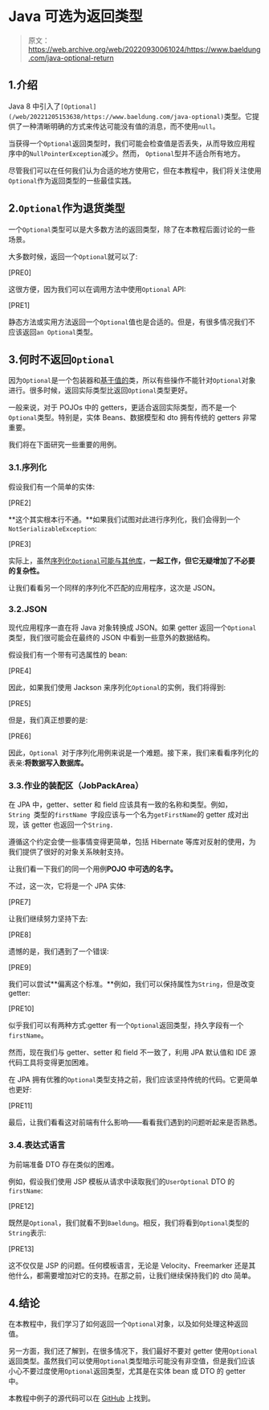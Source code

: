 # Java 可选为返回类型

> 原文：<https://web.archive.org/web/20220930061024/https://www.baeldung.com/java-optional-return>

## 1.介绍

Java 8 中引入了`[Optional](/web/20221205153638/https://www.baeldung.com/java-optional)`类型。它提供了一种清晰明确的方式来传达可能没有值的消息，而不使用`null`。

当获得一个`Optional`返回类型时，我们可能会检查值是否丢失，从而导致应用程序中的`NullPointerException`减少。然而， `Optional`型并不适合所有地方。

尽管我们可以在任何我们认为合适的地方使用它，但在本教程中，我们将关注使用`Optional`作为返回类型的一些最佳实践。

## 2.`Optional`作为退货类型

一个`Optional`类型可以是大多数方法的返回类型，除了在本教程后面讨论的一些场景。

大多数时候，返回一个`Optional`就可以了:

[PRE0]

这很方便，因为我们可以在调用方法中使用`Optional` API:

[PRE1]

静态方法或实用方法返回一个`Optional`值也是合适的。但是，有很多情况我们不应该返回`an Optional`类型。

## 3.何时不返回`Optional`

因为`Optional`是一个包装器和[基于值的](https://web.archive.org/web/20221205153638/https://docs.oracle.com/en/java/javase/11/docs/api/java.base/java/lang/doc-files/ValueBased.html)类，所以有些操作不能针对`Optional`对象进行。很多时候，返回实际类型比返回`Optional`类型更好。

一般来说，对于 POJOs 中的 getters，更适合返回实际类型，而不是一个`Optional`类型。特别是，实体 Beans、数据模型和 dto 拥有传统的 getters 非常重要。

我们将在下面研究一些重要的用例。

### 3.1.序列化

假设我们有一个简单的实体:

[PRE2]

**这个其实根本行不通。**如果我们试图对此进行序列化，我们会得到一个`NotSerializableException`:

[PRE3]

实际上，虽然[序列化`Optional`可能与其他库](/web/20221205153638/https://www.baeldung.com/jackson-optional)，**一起工作，但它无疑增加了不必要的复杂性。**

让我们看看另一个同样的序列化不匹配的应用程序，这次是 JSON。

### 3.2.JSON

现代应用程序一直在将 Java 对象转换成 JSON。如果 getter 返回一个`Optional`类型，我们很可能会在最终的 JSON 中看到一些意外的数据结构。

假设我们有一个带有可选属性的 bean:

[PRE4]

因此，如果我们使用 Jackson 来序列化`Optional`的实例，我们将得到:

[PRE5]

但是，我们真正想要的是:

[PRE6]

因此，`Optional `对于序列化用例来说是一个难题。接下来，我们来看看序列化的表亲:**将数据写入数据库。**

### 3.3.作业的装配区（JobPackArea）

在 JPA 中，getter、setter 和 field 应该具有一致的名称和类型。例如，`String `类型的`firstName `字段应该与一个名为`getFirstName`的 getter 成对出现，该 getter 也返回一个`String.`

遵循这个约定会使一些事情变得更简单，包括 Hibernate 等库对反射的使用，为我们提供了很好的对象关系映射支持。

让我们看一下我们的同一个用例**POJO 中可选的名字。**

不过，这一次，它将是一个 JPA 实体:

[PRE7]

让我们继续努力坚持下去:

[PRE8]

遗憾的是，我们遇到了一个错误:

[PRE9]

我们可以尝试**偏离这个标准。**例如，我们可以保持属性为`String`，但是改变 getter:

[PRE10]

似乎我们可以有两种方式:getter 有一个`Optional`返回类型，持久字段有一个`firstName`。

然而，现在我们与 getter、setter 和 field 不一致了，利用 JPA 默认值和 IDE 源代码工具将变得更加困难。

在 JPA 拥有优雅的`Optional`类型支持之前，我们应该坚持传统的代码。它更简单也更好:

[PRE11]

最后，让我们看看这对前端有什么影响——看看我们遇到的问题听起来是否熟悉。

### 3.4.表达式语言

为前端准备 DTO 存在类似的困难。

例如，假设我们使用 JSP 模板从请求中读取我们的`UserOptional` DTO 的`firstName`:

[PRE12]

既然是`Optional`，我们就看不到`Baeldung`。相反，我们将看到`Optional`类型的`String`表示:

[PRE13]

这不仅仅是 JSP 的问题。任何模板语言，无论是 Velocity、Freemarker 还是其他什么，都需要增加对它的支持。在那之前，让我们继续保持我们的 dto 简单。

## 4.结论

在本教程中，我们学习了如何返回一个`Optional`对象，以及如何处理这种返回值。

另一方面，我们还了解到，在很多情况下，我们最好不要对 getter 使用`Optional`返回类型。虽然我们可以使用`Optional`类型暗示可能没有非空值，但是我们应该小心不要过度使用`Optional`返回类型，尤其是在实体 bean 或 DTO 的 getter 中。

本教程中例子的源代码可以在 [GitHub](https://web.archive.org/web/20221205153638/https://github.com/eugenp/tutorials/tree/master/core-java-modules/core-java-optional) 上找到。